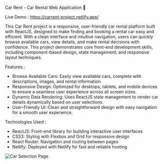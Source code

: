 Car Rent - Car Rental Web Application 🚗

Live Demo : https://carrent-project.netlify.app/

This Car Rent project is a responsive, user-friendly car rental platform built with ReactJS, designed to make finding and booking a rental car easy and efficient. With a clean interface and intuitive navigation, users can quickly browse available cars, view details, and make rental decisions with confidence. This project demonstrates core front-end development skills, including component-based design, state management, and responsive layout techniques.

Features : 

- Browse Available Cars: Easily view available cars, complete with descriptions, images, and rental information.
- Responsive Design: Optimized for desktops, tablets, and mobile devices to ensure a seamless user experience across all screen sizes.
- Dynamic Data Rendering: Uses ReactJS state management to render car details dynamically based on user selections.
- User-Friendly UI: Clean and straightforward design with easy navigation for a smooth user experience.

Technologies Used : 

- ReactJS: Front-end library for building interactive user interfaces
- CSS3: Styling with Flexbox and Grid for responsive design
- React Router: Navigation and routing between pages
- Netlify: Deployed with Netlify for fast and reliable hosting


![Car Selection Page](images/React-App-11-05-2024_12_42_PM.png)
